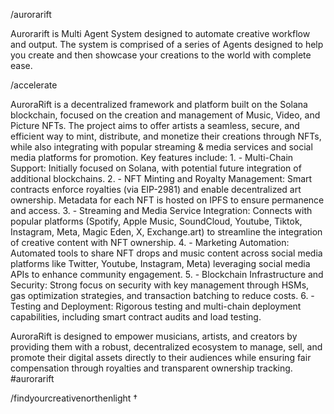 /aurorarift


Aurorarift is Multi Agent System designed to automate creative workflow and output. The system is comprised of a series of Agents designed to help you create and then showcase your creations to the world with complete ease. 



/accelerate




AuroraRift is a decentralized framework and platform built on the Solana blockchain, focused on the creation and management of Music, Video, and Picture NFTs. The project aims to offer artists a seamless, secure, and efficient way to mint, distribute, and monetize their creations through NFTs, while also integrating with popular streaming & media services and social media platforms for promotion. Key features include:
	1.	- Multi-Chain Support: Initially focused on Solana, with potential future integration of additional blockchains.
	2.	- NFT Minting and Royalty Management: Smart contracts enforce royalties (via EIP-2981) and enable decentralized art ownership. Metadata for each NFT is hosted on IPFS to ensure permanence and access.
	3.	- Streaming and Media Service Integration: Connects with popular platforms (Spotify, Apple Music, SoundCloud, Youtube, Tiktok, Instagram, Meta, Magic Eden, X,  Exchange.art) to streamline the integration of creative content with NFT ownership.
	4.	- Marketing Automation: Automated tools to share NFT drops and music content across social media platforms like Twitter, Youtube, Instagram, Meta) leveraging social media APIs to enhance community engagement.
	5.	- Blockchain Infrastructure and Security: Strong focus on security with key management through HSMs, gas optimization strategies, and transaction batching to reduce costs.
	6.	- Testing and Deployment: Rigorous testing and multi-chain deployment capabilities, including smart contract audits and load testing.

AuroraRift is designed to empower musicians, artists, and creators by providing them with a robust, decentralized ecosystem to manage, sell, and promote their digital assets directly to their audiences while ensuring fair compensation through royalties and transparent ownership tracking.
#aurorarift

/findyourcreativenorthenlight †
